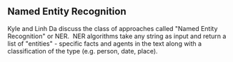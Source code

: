 ## Named Entity Recognition 

 Kyle and Linh Da discuss the class of approaches called "Named Entity Recognition" or NER.  NER algorithms take any string as input and return a list of "entities" - specific facts and agents in the text along with a classification of the type (e.g. person, date, place).

